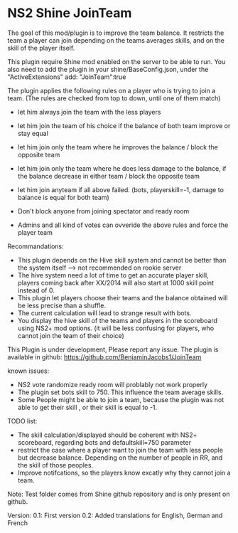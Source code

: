 # NS2 Shine JoinTeam

The goal of this mod/plugin is to improve the team balance.
It restricts the team a player can join depending on the teams averages skills,
and on the skill of the player itself.

This plugin require Shine mod enabled on the server to be able to run.
You also need to add the plugin in your shine/BaseConfig.json, 
under the "ActiveExtensions" add: "JoinTeam":true

The plugin applies the following rules on a player who is trying to join a team.
(The rules are checked from top to down, until one of them match)

-	let him always join the team with the less players
-	let him join the team of his choice if the balance of both team improve or stay equal
-	let him join only the team where he improves the balance / block the opposite team
-	let him join only the team where he does less damage to the balance,
	if the balance decrease in either team / block the opposite team
-	let him join anyteam if all above failed. (bots, playerskill=-1, 
	damage to balance is equal for both team)

-	Don't block anyone from joining spectator and ready room
-	Admins and all kind of votes can ovveride the above rules and force the player team

Recommandations:
-	This plugin depends on the Hive skill system and cannot be better than the system itself 
	--> not recommended on rookie server
-	The hive system need a lot of time to get an accurate player skill, players coming back 
	after XX/2014 will also start at 1000 skill point instead of 0.
-	This plugin let players choose their teams and the balance obtained will be less
	precise than a shuffle.
-	The current calculation will lead to strange result with bots.
-	You display the hive skill of the teams and players in the scoreboard using NS2+ mod options. 
	(it will be less confusing for players, who cannot join the team of their choice) 

This Plugin is under development,
Please report any issue.
The plugin is available in github: https://github.com/BenjaminJacobs1/JoinTeam

known issues:
-	NS2 vote randomize ready room will problably not work properly
-	The plugin set bots skill to 750. This influence the team average skills. 
-	Some People might be able to join a team, because the plugin was not able to get their skill
	, or their skill is equal to -1.


TODO list:
-	The skill calculation/displayed should be coherent with NS2+ scoreboard, regarding bots 
	and defaultskill=750 parameter
-	restrict the case where a player want to join the team with less people but decrease balance. 
	Depending on the number of people in RR, and the skill of those peoples.
-	Improve notifcations, so the players know excatly why they cannot join a team.
	
Note:
Test folder comes from Shine github repository and is only present on github.

Version:
0.1: First version
0.2: Added translations for English, German and French

